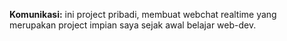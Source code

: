 <strong>Komunikasi:</strong>
ini project pribadi, membuat webchat realtime yang merupakan project impian saya sejak awal belajar web-dev.
